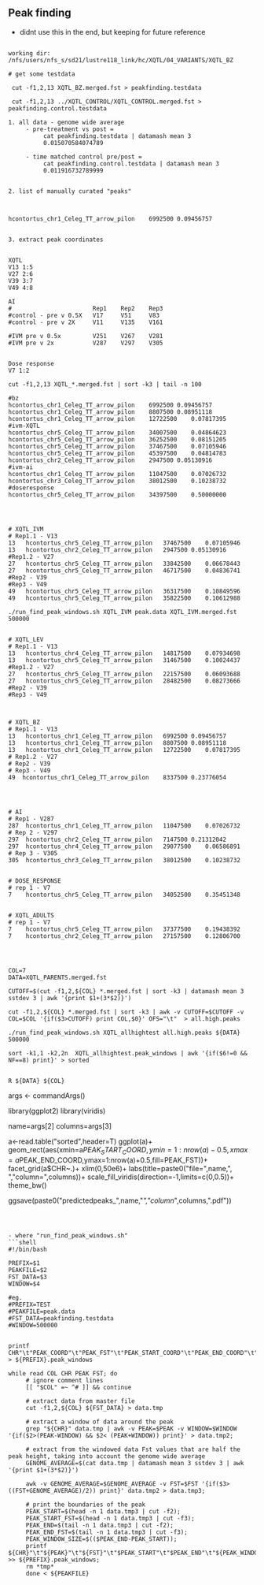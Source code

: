 ## Peak finding
- didnt use this in the end, but keeping for future reference
```shell

working dir: /nfs/users/nfs_s/sd21/lustre118_link/hc/XQTL/04_VARIANTS/XQTL_BZ

# get some testdata

 cut -f1,2,13 XQTL_BZ.merged.fst > peakfinding.testdata

 cut -f1,2,13 ../XQTL_CONTROL/XQTL_CONTROL.merged.fst > peakfinding.control.testdata

1. all data - genome wide average
     - pre-treatment vs post =
          cat peakfinding.testdata | datamash mean 3
          0.015070584074789

     - time matched control pre/post =
          cat peakfinding.control.testdata | datamash mean 3
          0.011916732789999


2. list of manually curated "peaks"



hcontortus_chr1_Celeg_TT_arrow_pilon	6992500	0.09456757


3. extract peak coordinates


XQTL
V13 1:5
V27 2:6
V39 3:7
V49 4:8

AI
#						Rep1	Rep2	Rep3
#control - pre v 0.5X	V17		V51		V83
#control - pre v 2X		V11		V135	V161

#IVM pre v 0.5x			V251	V267	V281
#IVM pre v 2x			V287	V297	V305


Dose response
V7 1:2

cut -f1,2,13 XQTL_*.merged.fst | sort -k3 | tail -n 100

#bz
hcontortus_chr1_Celeg_TT_arrow_pilon	6992500	0.09456757
hcontortus_chr1_Celeg_TT_arrow_pilon	8807500	0.08951118
hcontortus_chr1_Celeg_TT_arrow_pilon	12722500	0.07817395
#ivm-XQTL
hcontortus_chr5_Celeg_TT_arrow_pilon	34007500	0.04864623
hcontortus_chr5_Celeg_TT_arrow_pilon	36252500	0.08151205
hcontortus_chr5_Celeg_TT_arrow_pilon	37467500	0.07105946
hcontortus_chr5_Celeg_TT_arrow_pilon	45397500	0.04814783
hcontortus_chr2_Celeg_TT_arrow_pilon	2947500	0.05130916
#ivm-ai
hcontortus_chr1_Celeg_TT_arrow_pilon	11047500	0.07026732
hcontortus_chr3_Celeg_TT_arrow_pilon	38012500	0.10238732
#doseresponse
hcontortus_chr5_Celeg_TT_arrow_pilon	34397500	0.50000000




# XQTL_IVM
# Rep1.1 - V13
13   hcontortus_chr5_Celeg_TT_arrow_pilon	37467500	0.07105946
13   hcontortus_chr2_Celeg_TT_arrow_pilon	2947500	0.05130916
#Rep1.2 - V27
27   hcontortus_chr5_Celeg_TT_arrow_pilon	33842500	0.06678443
27   hcontortus_chr5_Celeg_TT_arrow_pilon	46717500	0.04836741
#Rep2 - V39
#Rep3 - V49
49   hcontortus_chr5_Celeg_TT_arrow_pilon	36317500	0.10849596
49   hcontortus_chr5_Celeg_TT_arrow_pilon	35822500	0.10612988

./run_find_peak_windows.sh XQTL_IVM peak.data XQTL_IVM.merged.fst 500000


# XQTL_LEV
# Rep1.1 - V13
13   hcontortus_chr4_Celeg_TT_arrow_pilon	14817500	0.07934698
13   hcontortus_chr5_Celeg_TT_arrow_pilon	31467500	0.10024437
#Rep1.2 - V27
27   hcontortus_chr5_Celeg_TT_arrow_pilon	22157500	0.06093688
27   hcontortus_chr5_Celeg_TT_arrow_pilon	28482500	0.08273666
#Rep2 - V39
#Rep3 - V49



# XQTL_BZ
# Rep1.1 - V13
13   hcontortus_chr1_Celeg_TT_arrow_pilon	6992500	0.09456757
13   hcontortus_chr1_Celeg_TT_arrow_pilon	8807500	0.08951118
13   hcontortus_chr1_Celeg_TT_arrow_pilon	12722500	0.07817395
# Rep1.2 - V27
# Rep2 - V39
# Rep3 - V49
49	hcontortus_chr1_Celeg_TT_arrow_pilon	8337500	0.23776054




# AI
# Rep1 - V287
287  hcontortus_chr1_Celeg_TT_arrow_pilon	11047500	0.07026732
# Rep 2 - V297
297  hcontortus_chr2_Celeg_TT_arrow_pilon	7147500	0.21312042
297  hcontortus_chr4_Celeg_TT_arrow_pilon	29077500	0.06586891
# Rep 3 - V305
305  hcontortus_chr3_Celeg_TT_arrow_pilon	38012500	0.10238732


# DOSE_RESPONSE
# rep 1 - V7
7    hcontortus_chr5_Celeg_TT_arrow_pilon	34052500	0.35451348


# XQTL_ADULTS
# rep 1 - V7
7    hcontortus_chr5_Celeg_TT_arrow_pilon	37377500	0.19438392
7    hcontortus_chr2_Celeg_TT_arrow_pilon	27157500	0.12806700




COL=7
DATA=XQTL_PARENTS.merged.fst

CUTOFF=$(cut -f1,2,${COL} *.merged.fst | sort -k3 | datamash mean 3 sstdev 3 | awk '{print $1+(3*$2)}')

cut -f1,2,${COL} *.merged.fst | sort -k3 | awk -v CUTOFF=$CUTOFF -v COL=$COL '{if($3>CUTOFF) print COL,$0}' OFS="\t"  > all.high.peaks

./run_find_peak_windows.sh XQTL_allhightest all.high.peaks ${DATA} 500000

sort -k1,1 -k2,2n  XQTL_allhightest.peak_windows | awk '{if($6!=0 && NF==8) print}' > sorted


R ${DATA} ${COL}
```
args <- commandArgs()

library(ggplot2)
library(viridis)

name=args[2]
columns=args[3]

a<-read.table("sorted",header=T)
ggplot(a)+
     geom_rect(aes(xmin=a$PEAK_START_COORD,ymin=1:nrow(a)-0.5,xmax=a$PEAK_END_COORD,ymax=1:nrow(a)+0.5,fill=PEAK_FST))+
     facet_grid(a$CHR~.)+
     xlim(0,50e6)+
     labs(title=paste0("file=",name,", ","column=",columns))+
     scale_fill_viridis(direction=-1,limits=c(0,0.5))+
     theme_bw()

ggsave(paste0("predictedpeaks_",name,"_","column_",columns,".pdf"))
```



- where "run_find_peak_windows.sh"
```shell
#!/bin/bash

PREFIX=$1
PEAKFILE=$2
FST_DATA=$3
WINDOW=$4

#eg.
#PREFIX=TEST
#PEAKFILE=peak.data
#FST_DATA=peakfinding.testdata
#WINDOW=500000


printf CHR"\t"PEAK_COORD"\t"PEAK_FST"\t"PEAK_START_COORD"\t"PEAK_END_COORD"\t"PEAK_WINDOW_SIZE"\t"PEAK_START_FST"\t"PEAK_END_FST"\n" > ${PREFIX}.peak_windows

while read COL CHR PEAK FST; do
     # ignore comment lines
     [[ "$COL" =~ ^# ]] && continue

     # extract data from master file
     cut -f1,2,${COL} ${FST_DATA} > data.tmp

     # extract a window of data around the peak
     grep "${CHR}" data.tmp | awk -v PEAK=$PEAK -v WINDOW=$WINDOW '{if($2>(PEAK-WINDOW) && $2< (PEAK+WINDOW)) print}' > data.tmp2;

     # extract from the windowed data Fst values that are half the peak height, taking into account the genome wide average
     GENOME_AVERAGE=$(cat data.tmp | datamash mean 3 sstdev 3 | awk '{print $1+(3*$2)}')

     awk -v GENOME_AVERAGE=$GENOME_AVERAGE -v FST=$FST '{if($3>((FST+GENOME_AVERAGE)/2)) print}' data.tmp2 > data.tmp3;

     # print the boundaries of the peak
     PEAK_START=$(head -n 1 data.tmp3 | cut -f2);
     PEAK_START_FST=$(head -n 1 data.tmp3 | cut -f3);
     PEAK_END=$(tail -n 1 data.tmp3 | cut -f2);
     PEAK_END_FST=$(tail -n 1 data.tmp3 | cut -f3);
     PEAK_WINDOW_SIZE=$(($PEAK_END-PEAK_START));
     printf ${CHR}"\t"${PEAK}"\t"${FST}"\t"$PEAK_START"\t"$PEAK_END"\t"${PEAK_WINDOW_SIZE}"\t"${PEAK_START_FST}"\t"${PEAK_END_FST}"\n" >> ${PREFIX}.peak_windows;
     rm *tmp*
     done < ${PEAKFILE}
```
